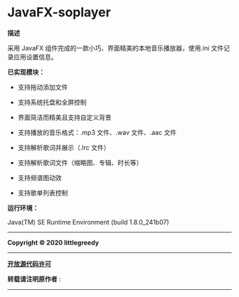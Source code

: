  # JavaFX-soplayer

**描述**

采用 JavaFX 组件完成的一款小巧、界面精美的本地音乐播放器，使用.ini 文件记录应用设置信息。 


**已实现模块：**

- 支持拖动添加文件 

- 支持系统托盘和全屏控制 

- 界面简洁而精美且支持自定义背景 

- 支持播放的音乐格式：.mp3 文件、.wav 文件、.aac 文件 

- 支持解析歌词并展示（.lrc 文件） 

- 支持解析歌词文件（缩略图、专辑、时长等） 

- 支持频谱图动效 

- 支持歌单列表控制 

**运行环境：**

 Java(TM) SE Runtime Environment (build 1.8.0_241b07) 

****

 **Copyright © 2020 littlegreedy**  

****

 **[开放源代码许可](https://github.com/littlegreedy/JavaFX-soplayer/master/LICENSE)**

 **转载请注明原作者** : [](https://github.com/littlegreedy/JavaFX-soplayer)

****









